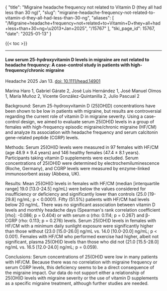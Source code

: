 {
  "title": "Migraine headache frequency not related to Vitamin D (they all had less than 30 ng)",
  "slug": "migraine-headache-frequency-not-related-to-vitamin-d-they-all-had-less-than-30-ng",
  "aliases": [
    "/Migraine+headache+frequency+not+related+to+Vitamin+D+they+all+had+less+than+30+ng+\u2013+Jan+2025",
    "/15767"
  ],
  "tiki_page_id": 15767,
  "date": "2025-01-13"
}

{{< toc >}}

---

#### Low serum 25-hydroxyvitamin D levels in migraine are not related to headache frequency: A case-control study in patients with high-frequency/chronic migraine

Headache 2025 Jan 13. [doi: 10.1111/head.14901](https://doi.org/10.1111/head.14901)

Marina Haro 1, Gabriel Gárate 2, José Luis Hernández 1, José Manuel Olmos 1, María Muñoz 2, Vicente González-Quintanilla 2, Julio Pascual 2

Background: Serum 25-hydroxyvitamin D (25<span>[OH]</span>D) concentrations have been shown to be low in patients with migraine, but results are controversial regarding the current role of vitamin D in migraine severity. Using a case-control design, we aimed to evaluate serum 25(OH)D levels in a group of females with high-frequency episodic migraine/chronic migraine (HF/CM) and analyze its association with headache frequency and serum calcitonin gene-related peptide (CGRP) levels.

Methods: Serum 25(OH)D levels were measured in 97 females with HF/CM (age 48.9 ± 9.4 years) and 146 healthy females (47.4 ± 8.1 years). Participants taking vitamin D supplements were excluded. Serum concentrations of 25(OH)D were determined by electrochemiluminescence (Roche, Germany), and CGRP levels were measured by enzyme-linked immunosorbent assay (Abbexa, UK).

Results: Mean 25(OH)D levels in females with HF/CM (median <span>[interquartile range]</span> 19.0 <span>[13.0-24.5]</span> ng/mL) were below the values considered for insufficiency or deficiency and significantly lower than controls (25.0 <span>[19-29.8]</span> ng/mL; p < 0.0001). Fifty (51.5%) patients with HF/CM had levels below 20 ng/mL. There was no significant association between vitamin D levels and monthly headache days (Spearman's rank correlation coefficient <span>[rho]</span>: -0.086; p = 0.404) or with serum α (rho: 0.114; p = 0.267) and β-CGRP (rho: 0.113; p = 0.276) levels. Serum 25(OH)D levels in females with HF/CM with a minimum daily sunlight exposure were significantly higher than those without (23.0 <span>[15.0-26.0]</span> ng/mL vs. 14.0 <span>[10.0-20.0]</span> ng/mL; p < 0.001). Females with HF/CM who performed exercise had higher, albeit not significant, plasma 25(OH)D levels than those who did not (21.0 <span>[15.5-28.0]</span> ng/mL vs. 16.5 <span>[12.0-24.0]</span> ng/mL; p = 0.059).

Conclusions: Serum concentrations of 25(OH)D were low in many patients with HF/CM. Because there was no correlation with migraine frequency or serum CGRP levels, this deficiency seems to be a direct consequence of the migraine impact. Our data do not support either a relationship of 25(OH)D levels with migraine severity or the use of vitamin D supplements as a specific migraine treatment, although further studies are needed.
